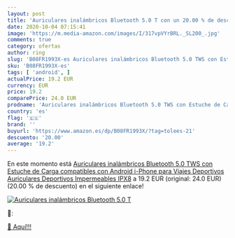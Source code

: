 ```yaml
---
layout: post
title: 'Auriculares inalámbricos Bluetooth 5.0 T con un 20.00 % de descuento'
date: 2020-10-04 07:15:41
image: 'https://m.media-amazon.com/images/I/317vpVYrBRL._SL200_.jpg'
comments: true
category: ofertas
author: ring
slug: 'B08FR1993X-es Auriculares inalámbricos Bluetooth 5.0 TWS con Estuche de...'
sku: 'B08FR1993X-es'
tags: [ 'android', ]
actualPrice: 19.2 EUR
currency: EUR
price: 19.2
comparePrice: 24.0 EUR
prodname: 'Auriculares inalámbricos Bluetooth 5.0 TWS con Estuche de Carga compatibles con Android i-Phone para Viajes Deportivos  Auriculares Deportivos Impermeables IPX8'
country: 'es'
flag: '🇪🇸'
brand: ''
buyurl: 'https://www.amazon.es/dp/B08FR1993X/?tag=tolees-21'
descuento: '20.00'
average: '19.2'
---
```


En este momento está [Auriculares inalámbricos Bluetooth 5.0 TWS con Estuche de Carga compatibles con Android i-Phone para Viajes Deportivos  Auriculares Deportivos Impermeables IPX8](https://www.amazon.es/dp/B08FR1993X/?tag=tolees-21) a 19.2 EUR (original: 24.0 EUR) (20.00 %  de descuento) en el siguiente enlace!

[![Auriculares inalámbricos Bluetooth 5.0 T](https://m.media-amazon.com/images/I/317vpVYrBRL._SL200_.jpg)](https://www.amazon.es/dp/B08FR1993X/?tag=tolees-21)

🔎:


[🛒 Aquí!!!](https://www.amazon.es/dp/B08FR1993X/?tag=tolees-21)
